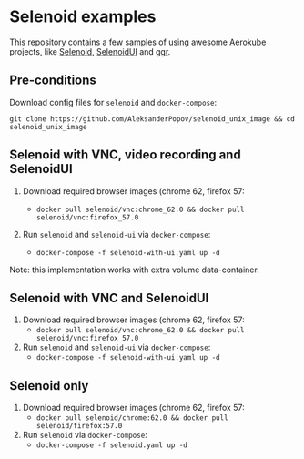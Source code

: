 # Selenoid examples
This repository contains a few samples of using awesome [Aerokube](https://github.com/aerokube) projects, like [Selenoid](https://github.com/aerokube/selenoid), [SelenoidUI](https://github.com/aerokube/selenoid-ui) and [ggr](https://github.com/aerokube/ggr).


## Pre-conditions

Download config files for `selenoid` and `docker-compose`:

`git clone https://github.com/AleksanderPopov/selenoid_unix_image && cd selenoid_unix_image`


## Selenoid with VNC, video recording and SelenoidUI

1. Download required browser images (chrome 62, firefox 57:
    - `docker pull selenoid/vnc:chrome_62.0 && docker pull selenoid/vnc:firefox_57.0`

2. Run `selenoid` and `selenoid-ui` via `docker-compose`:
    - `docker-compose -f selenoid-with-ui.yaml up -d`

Note: this implementation works with extra volume data-container.


## Selenoid with VNC and SelenoidUI

1. Download required browser images (chrome 62, firefox 57:
    - `docker pull selenoid/vnc:chrome_62.0 && docker pull selenoid/vnc:firefox_57.0`
2. Run `selenoid` and `selenoid-ui` via `docker-compose`:
    - `docker-compose -f selenoid-with-ui.yaml up -d`


## Selenoid only

1. Download required browser images (chrome 62, firefox 57:
    - `docker pull selenoid/chrome:62.0 && docker pull selenoid/firefox:57.0`
2. Run `selenoid` via `docker-compose`:
    - `docker-compose -f selenoid.yaml up -d`